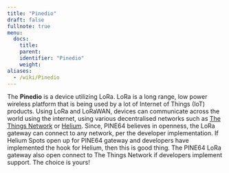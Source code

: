 ```yaml
---
title: "Pinedio"
draft: false
fullnote: true
menu:
  docs:
    title:
    parent:
    identifier: "Pinedio"
    weight:
aliases:
  - /wiki/Pinedio
---
```


The **Pinedio** is a device utilizing LoRa. LoRa is a long range, low power wireless platform that is being used by a lot of Internet of Things (IoT) products. Using LoRa and LoRaWAN, devices can communicate across the world using the internet, using various decentralised networks such as [The Things Network](https://www.thethingsnetwork.org/) or [Helium](https://www.helium.com/). Since, PINE64 believes in openness, the LoRa gateway can connect to any network, per the developer implementation. If Helium Spots open up for PINE64 gateway and developers have implemented the hook for Helium, then this is good thing. The PINE64 LoRa gateway also open connect to The Things Network if developers implement support. The choice is yours!
